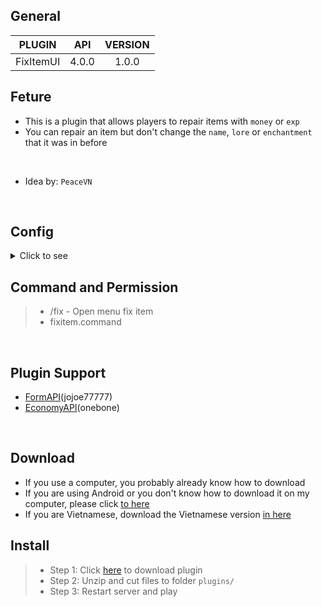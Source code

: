 ## General
| **PLUGIN** | **API** | **VERSION** |
| :-----: | :-----: | :-----: |
| FixItemUI | 4.0.0 | 1.0.0 |

## Feture
- This is a plugin that allows players to repair items with `money` or `exp`
- You can repair an item but don't change the `name`, `lore` or `enchantment` that it was in before
<br>

- Idea by: `PeaceVN`

<br>

## Config
<details>
 <summary>Click to see</summary>
 
 ```yaml
 ---
#
#░█████╗░░█████╗░██████╗░███████╗
#██╔══██╗██╔══██╗██╔══██╗██╔════╝
#██║░░╚═╝██║░░██║██║░░██║█████╗░░
#██║░░██╗██║░░██║██║░░██║██╔══╝░░
#╚█████╔╝╚█████╔╝██████╔╝███████╗
#░╚════╝░░╚════╝░╚═════╝░╚══════╝
#
#
#██████╗░██╗░░░██╗
#██╔══██╗╚██╗░██╔╝
#██████╦╝░╚████╔╝░
#██╔══██╗░░╚██╔╝░░
#██████╦╝░░░██║░░░
#╚═════╝░░░░╚═╝░░░
#
#
#
#░█████╗░██╗░░░░░██╗░█████╗░██╗░░██╗███████╗██████╗░████████╗██████╗░░█████╗░███╗░░██╗
#██╔══██╗██║░░░░░██║██╔══██╗██║░██╔╝██╔════╝██╔══██╗╚══██╔══╝██╔══██╗██╔══██╗████╗░██║
#██║░░╚═╝██║░░░░░██║██║░░╚═╝█████═╝░█████╗░░██║░░██║░░░██║░░░██████╔╝███████║██╔██╗██║
#██║░░██╗██║░░░░░██║██║░░██╗██╔═██╗░██╔══╝░░██║░░██║░░░██║░░░██╔══██╗██╔══██║██║╚████║
#╚█████╔╝███████╗██║╚█████╔╝██║░╚██╗███████╗██████╔╝░░░██║░░░██║░░██║██║░░██║██║░╚███║
#░╚════╝░╚══════╝╚═╝░╚════╝░╚═╝░░╚═╝╚══════╝╚═════╝░░░░╚═╝░░░╚═╝░░╚═╝╚═╝░░╚═╝╚═╝░░╚══╝

menu:
  title: "§l§a•[ §bMenu §cRepair Item§a ]•"
  exit: "§l§a• §cExit§a •"
not-items-or-armor: "§l§cIn your hand is not §bTools or §bArmor"

money:
  title: "§l§a•[ §cRepair Item §bMoney§a ]•"
  button-not-enough: "§l§a• §cFix §bMoney§a •\n§bYou Don't Have Enough Money To Repair"
  button-enough: "§l§a• §cFix §bMoney§a •"
  confirm: "§l§a• §cConfirm §a•"
  no: "§l§a• §cNo §a•\n§bFor me back"
  percent: 1 #Each durability percentage is equal to x(number) exp, please default to 1!!
  price: 1000
  successfully: "§l§aYou have repaired item §6{item_name} a for §b{price} money"
  fail: "§l§cYou do not have enough §6{price} §cto fix this item!"
exp:
  title: "§l§a•[ §cRepair Item §bEXP§a ]•"
  button-not-enough: "§l§a• §cFix §bExp§a •\n§bYou Don't Have Enough Exp To Repair"
  button-enough: "§l§a• §cFix §bExp§a •"
  confirm: "§l§a• §cConfirm §a•"
  no: "§l§a• §cNo §a•\n§bFor me back"
  percent: 1 #Each durability percentage is equal to x(amount) exp, please default to 1!!
  price: 10
  successfully: "§l§aYou have repaired item §6{item_name} a for §b{price} exp"
  fail: "§l§cYou do not have enough §6{price} §cto fix this item!"

#NOTE
#{price} = repair money
#{item_name} = item name
```
</details>

## Command and Permission
>- /fix - Open menu fix item
>- fixitem.command
<br>

## Plugin Support
- [FormAPI](https://github.com/jojoe77777/FormAPI)(jojoe77777)
- [EconomyAPI](https://github.com/onebone/EconomyS)(onebone)
<br>

## Download

- If you use a computer, you probably already know how to download
- If you are using Android or you don't know how to download it on my computer, please click <a href="https://github.com/Clickedtran/FixItemUI/archive/refs/heads/Master.zip">to here</a>
- If you are Vietnamese, download the Vietnamese version <a href="https://github.com/Clickedtran/FixItemUI/releases/download/Vietnamese/FixItemUI_Vie.zip">in here</a>

## Install
>- Step 1: Click <a href="https://github.com/Clickedtran/FixItemUI/archive/refs/heads/Master.zip">here</a> to download plugin
>- Step 2: Unzip and cut files to folder `plugins/`
>- Step 3: Restart server and play
